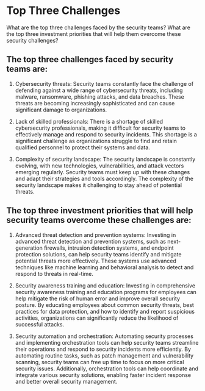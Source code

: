 # Top Three Challenges

What are the top three challenges faced by the security teams? What are the top three investment priorities that will help them overcome these security challenges?

## The top three challenges faced by security teams are:

1. Cybersecurity threats: Security teams constantly face the challenge of defending against a wide range of cybersecurity threats, including malware, ransomware, phishing attacks, and data breaches. These threats are becoming increasingly sophisticated and can cause significant damage to organizations.

2. Lack of skilled professionals: There is a shortage of skilled cybersecurity professionals, making it difficult for security teams to effectively manage and respond to security incidents. This shortage is a significant challenge as organizations struggle to find and retain qualified personnel to protect their systems and data.

3. Complexity of security landscape: The security landscape is constantly evolving, with new technologies, vulnerabilities, and attack vectors emerging regularly. Security teams must keep up with these changes and adapt their strategies and tools accordingly. The complexity of the security landscape makes it challenging to stay ahead of potential threats.

## The top three investment priorities that will help security teams overcome these challenges are:

1. Advanced threat detection and prevention systems: Investing in advanced threat detection and prevention systems, such as next-generation firewalls, intrusion detection systems, and endpoint protection solutions, can help security teams identify and mitigate potential threats more effectively. These systems use advanced techniques like machine learning and behavioral analysis to detect and respond to threats in real-time.

2. Security awareness training and education: Investing in comprehensive security awareness training and education programs for employees can help mitigate the risk of human error and improve overall security posture. By educating employees about common security threats, best practices for data protection, and how to identify and report suspicious activities, organizations can significantly reduce the likelihood of successful attacks.

3. Security automation and orchestration: Automating security processes and implementing orchestration tools can help security teams streamline their operations and respond to security incidents more efficiently. By automating routine tasks, such as patch management and vulnerability scanning, security teams can free up time to focus on more critical security issues. Additionally, orchestration tools can help coordinate and integrate various security solutions, enabling faster incident response and better overall security management.
